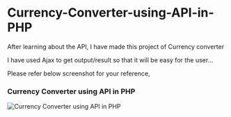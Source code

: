 # Currency-Converter-using-API-in-PHP

After learning about the API, I have made this project of Currency converter

I have used Ajax to get output/result so that it will be easy for the user...

Please refer below screenshot for your reference,
### Currency Converter using API in PHP
![Currency Converter using API in PHP](https://github.com/Pratikginoya/Currency-Converter-using-API-in-PHP/assets/143998558/596ad065-9e1d-4f81-acdc-2e5c789ec4c6)
